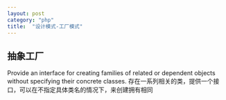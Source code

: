 ```yaml
---
layout: post
category: "php"
title:  "设计模式-工厂模式"
---
```


## 抽象工厂
Provide an interface for creating families of related or dependent objects without specifying their concrete classes.
存在一系列相关的类，提供一个接口，可以在不指定具体类名的情况下，来创建拥有相同
